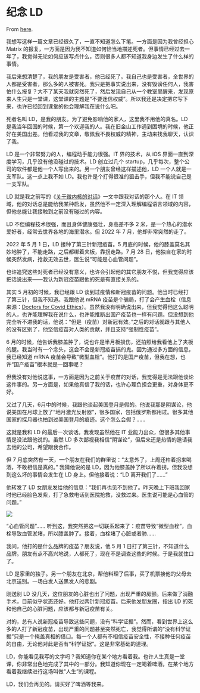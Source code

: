 # 纪念 LD

From [here](https://yinwang1.substack.com/p/ld).

我想写这样一篇文章已经很久了，一直不知道怎么下笔。一方面是因为我曾经担心 Matrix 的报复，一方面是因为我不知道如何恰当地描述死者。但事情已经过去一年了，我觉得无论如何应该写点什么，否则很多人都不知道我身边发生了什么样的事情。

我后来想清楚了，我的朋友是受害者，他已经死了。我自己也是受害者，全世界的人都是受害者，那么多的人被害死。我只是把事实说出来，没有毁谤任何人，我害怕什么报复？大不了某天我就突然死了，然后发现自己从一个教室里醒来，发现原来人生只是一堂课，这堂课的主题是“不要迷信权威”。所以我还是决定把它写下来，也许已经回到课堂的他会理解我在说什么吧。

死者名叫 LD，是我的朋友。为了避免影响他的家人，这里我不用他的真名。LD 是我当年回国的时候，第一个欢迎我的人。我在旧金山工作遇到困境的时候，他正好在美国出差。他看过我的文章，敬佩我不畏权威的精神，主动来找我聊天，认识了我。

LD 是一个非常努力的人，编程动手能力很强。IT 界的技术，从 iOS 界面一直到深度学习，几乎没有他没碰过的技术。LD 创立过几个 startup，几乎每次，整个公司的软件都是他一个人写出来的。另一个朋友曾经这样描述他，LD 一个人就是一支军队。这一点上我不如 LD。我也许是个打得很准的狙击手，但我不能说自己是一支军队。

<span>LD 就是我之前写的《</span>[关于微内核的对话](http://www.yinwang.org/blog-cn/2019/08/19/microkernel)<span>》一文中跟我对话的那个人。在 IT 领域，他的对话总是能给我某种启发，虽然他不一定深入理解编程语言领域的内容，但他总能让我接触到之前没有碰过的内容。</span>

LD 不但编程技术很强，而且身体健康强壮，身高差不多 2 米，是一个热心的潜水爱好者，经常去世界各地的海里潜水。但 2022 年 7 月，他却非常突然的走了。

2022 年 5 月 1 日，LD 接种了第三针新冠疫苗。5 月底的时候，他的膝盖莫名其妙地肿了，不能走路，之后都绑着夹板，靠拐走路。7 月 28 日，他独自在家的时候突然发病，抢救无效去世，医生说“可能是心血管问题”。

也许追究这些对死者已经没有意义，也许会引起他的其它朋友不悦，但我觉得应该把话说出来——我认为新冠疫苗跟他的死是有直接关系的。

<span>其实 5 月初的时候，我已经跟 LD 谈到过疫情和新冠疫苗的问题。他当时已经打了第三针，但我不知道。我跟他说 mRNA 疫苗是个骗局，打了会产生血栓（信息来源：</span>[Doctors for Covid Ethics](https://doctors4covidethics.org/)<span>）。虽然我没有明确说出来，但我觉得他这么聪明的人，也许能理解我在说什么，也许能推断出国产疫苗也一样有问题。但没想到他完全听不进我的话，他说：“但是（疫苗）对新冠有效。”之后的对话就跟与其他人的没有区别了，他坚信疫苗对人类的贡献，并且支持“强制性疫苗”。</span>

6 月的时候，他告诉我膝盖肿了，说也许是半月板损伤，还拍照给我看他上了夹板的腿。我当时有一个念头，这会不会是新冠疫苗搞的鬼。因为通过多方面的信息，我已经知道 mRNA 疫苗会导致“微型血栓”。他打的是国产疫苗，但我在想，也许“国产疫苗”根本就是一回事呢？

但我没有对他说这事，一方面是因为之前关于疫苗的对话，我觉得是无法跟他谈论这件事的。另一方面是，如果他真信了我的话，也许心理负担会更重，对身体更不好。

又过了几天，6月中的时候，我跟他谈起美国登月是假的。他说我那是阴谋论，他说美国在月球上放了“地月激光反射器”，很多国家，包括俄罗斯都用过。很多其他国家的探月器也拍到过美国登月的痕迹。这个怎么会假？……

这就是我和 LD 的最后一次谈话。我发现虽然他在 IT 业能力出众，但很多其他事情是没法跟他说的。虽然 LD 多次鄙视我相信“阴谋论”，但后来还是热情的邀请我去他的公司，希望跟我合作。

但 7 月底突然有一天，一个朋友在我们的群里说：“太意外了，上周还杵着拐来喝酒，不敢相信是真的。” 我猜他说的是 LD，因为他膝盖肿了所以杵着拐，但我没想到这么坏的事情会发生在 LD 身上。但他接着说：“LD 离开我们了……”

他转发了 LD 女朋友发给他的信息：“我们再也见不到他了。昨天晚上下班我回家时他已经脸色发紫，打了急救电话到医院抢救，没救过来。医生说可能是心血管的问题。”

![](https://substackcdn.com/image/fetch/w_1456,c_limit,f_auto,q_auto:good,fl_progressive:steep/https%3A%2F%2Fsubstack-post-media.s3.amazonaws.com%2Fpublic%2Fimages%2Fafabda16-1930-464b-8dd6-c252a6855c63_640x122.jpeg)

“心血管问题”…… 听到这，我突然把这一切联系起来了：疫苗导致“微型血栓”，血栓导致血管淤堵，所以膝盖肿了。接着，血栓堵了心脏或者肺……

我问，他打的是什么品牌的疫苗？朋友说，他 5 月 1 日打了第三针，不知道什么品牌。朋友有点不高兴地说，人都死了，现在不是调查这些的时候。于是我就住口了。

LD 是家里的独子。另一个朋友在北京，帮他料理了后事，买了机票接他的父母去北京送别。一场白发人送黑发人的悲剧。

刚送别 LD 没几天，这位朋友的心脏也出了问题，出现严重的房颤。后来做了消融手术，目前似乎状态还好。他打过两针新冠疫苗。后来他发朋友圈，指出 LD 的死和他自己的心脏问题，应该都与新冠疫苗有关。

对的，总有人说新冠疫苗导致这些问题，没有“科学证据”。然而，看到世界上这么多的人打了新冠疫苗，出现严重的问题甚至突然死亡，我觉得所谓的“没有科学证据”只是一个掩盖真相的借口。每一个人都有不相信疫苗安全性，不接种任何疫苗的自由，无论他对此是否有“科学证据”。这是非常基础的道理。

LD，你能看见我写的文字吗？我知道你在某个地方看着我。也许人生真是一堂课，你非常出色地完成了其中的一部分。我知道你现在一定喝着啤酒，在某个地方看着我继续进行这场叫做“人生”的课程。

LD，我们会再见的。请买好了啤酒等我来。
